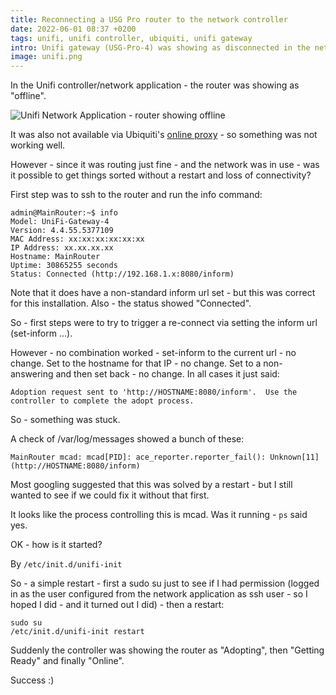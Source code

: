 ```yaml
---
title: Reconnecting a USG Pro router to the network controller
date: 2022-06-01 08:37 +0200
tags: unifi, unifi controller, ubiquiti, unifi gateway
intro: Unifi gateway (USG-Pro-4) was showing as disconnected in the network application/controller - but had a fully functioning inform url. However it was routing correctly - was it possible to fix this without a restart?
image: unifi.png
---
```


In the Unifi controller/network application - the router was showing as "offline".

![Unifi Network Application - router showing offline](/images/posts/2022/06/unifi.png)

It was also not available via Ubiquiti's [online proxy](https://unifi.ui.com/) - so something was not working well.

However - since it was routing just fine - and the network was in use - was it possible to get things sorted without a restart and loss of connectivity?

First step was to ssh to the router and run the info command:

```
admin@MainRouter:~$ info
Model: UniFi-Gateway-4
Version: 4.4.55.5377109
MAC Address: xx:xx:xx:xx:xx:xx
IP Address: xx.xx.xx.xx
Hostname: MainRouter
Uptime: 30865255 seconds
Status: Connected (http://192.168.1.x:8080/inform)
```

Note that it does have a non-standard inform url set - but this was correct for this installation. Also - the status showed "Connected".

So - first steps were to try to trigger a re-connect via setting the inform url (set-inform ...).

However - no combination worked - set-inform to the current url - no change. Set to the hostname for that IP - no change. Set to a non-answering and then set back - no change. In all cases it just said:

```text
Adoption request sent to 'http://HOSTNAME:8080/inform'.  Use the controller to complete the adopt process.
```

So - something was stuck.

A check of /var/log/messages showed a bunch of these:

```text
MainRouter mcad: mcad[PID]: ace_reporter.reporter_fail(): Unknown[11] (http://HOSTNAME:8080/inform)
```

Most googling suggested that this was solved by a restart - but I still wanted to see if we could fix it without that first.

It looks like the process controlling this is mcad. Was it running - `ps` said yes.

OK - how is it started?

By `/etc/init.d/unifi-init`

So - a simple restart - first a sudo su just to see if I had permission (logged in as the user configured from the network application as ssh user - so I hoped I did - and it turned out I did) - then a restart:

```shell
sudo su
/etc/init.d/unifi-init restart
```

Suddenly the controller was showing the router as "Adopting", then "Getting Ready" and finally "Online".

Success :)
